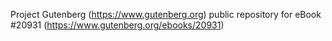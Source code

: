 Project Gutenberg (https://www.gutenberg.org) public repository for eBook #20931 (https://www.gutenberg.org/ebooks/20931)
